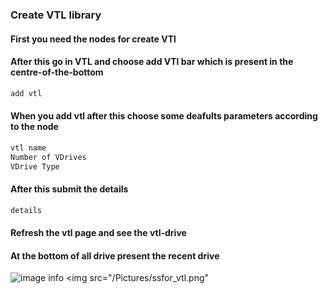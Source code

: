### Create VTL library 
#### First you need the nodes for create VTl 

#### After this go in VTL and choose add VTl bar which is present in the centre-of-the-bottom 
```bash
add vtl
```
#### When you add vtl after this choose some deafults parameters according to the node
```bash
vtl name
Number of VDrives
VDrive Type
```
#### After this submit the details
```bash
details
```
#### Refresh the vtl page and see the vtl-drive
#### At the bottom of all drive present the recent drive


![image info](./Pictures/ssfor_vtl.png)
<img src="/Pictures/ssfor_vtl.png"
